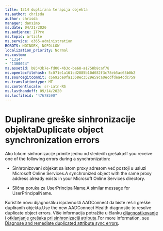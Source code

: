 ```yaml
---
title: 1314 duplirana terapija objekta
ms.author: chrisda
author: chrisda
manager: dansimp
ms.date: 04/21/2020
ms.audience: ITPro
ms.topic: article
ms.service: o365-administration
ROBOTS: NOINDEX, NOFOLLOW
localization_priority: Normal
ms.custom:
- "1314"
- "1300024"
ms.assetid: b8543b7e-fd00-4b3c-be68-a1758b8caf78
ms.openlocfilehash: 5c071e1a161cd2885b10d082f3c78eb5ac65b0b2
ms.sourcegitcommit: c6692ce0fa1358ec3529e59ca0ecdfdea4cdc759
ms.translationtype: MT
ms.contentlocale: sr-Latn-RS
ms.lasthandoff: 09/14/2020
ms.locfileid: "47678590"
---
```

# <a name="duplicate-object-synchronization-errors"></a><span data-ttu-id="535ce-102">Duplirane greške sinhronizacije objekta</span><span class="sxs-lookup"><span data-stu-id="535ce-102">Duplicate object synchronization errors</span></span>

<span data-ttu-id="535ce-103">Ako tokom sinhronizacije primite jednu od sledećih grešaka:</span><span class="sxs-lookup"><span data-stu-id="535ce-103">If you receive one of the following errors during a synchronization:</span></span>

- <span data-ttu-id="535ce-104">Sinhronizovani objekat sa istom proxy adresom već postoji u usluzi Microsoft Online Services.</span><span class="sxs-lookup"><span data-stu-id="535ce-104">A synchronized object with the same proxy address already exists in your Microsoft Online Services directory.</span></span>

- <span data-ttu-id="535ce-105">Slična poruka za UserPrincipalName.</span><span class="sxs-lookup"><span data-stu-id="535ce-105">A similar message for UserPrincipalName.</span></span>

<span data-ttu-id="535ce-106">Koristite novu dijagnostiku ispravnosti AADConnect da biste rešili greške dupliranih objekta.</span><span class="sxs-lookup"><span data-stu-id="535ce-106">Use the new AADConnect Health diagnostic to resolve duplicate object errors.</span></span> <span data-ttu-id="535ce-107">Više informacija potražite u članku [dijagnostikovanje i otklanjanje grešaka pri sinhronizaciji atributa](https://docs.microsoft.com/azure/active-directory/hybrid/how-to-connect-health-diagnose-sync-errors).</span><span class="sxs-lookup"><span data-stu-id="535ce-107">For more information, see [Diagnose and remediate duplicated attribute sync errors](https://docs.microsoft.com/azure/active-directory/hybrid/how-to-connect-health-diagnose-sync-errors).</span></span>
